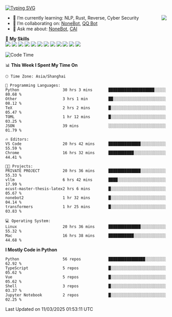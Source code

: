 [![Typing SVG](https://readme-typing-svg.herokuapp.com?size=25&duration=2500&color=8C43EA&vCenter=true&width=200&height=40&lines=Hi+there+%F0%9F%91%8B%F0%9F%8F%BB;I'm+yanyongyu)](https://git.io/typing-svg)

<a href="#">
  <img align="right" src="https://github-readme-stats.vercel.app/api?username=yanyongyu&count_private=true&show_icons=true&bg_color=15,f2f7fd,E0EAFC" />
</a>

- 🌱 I’m currently learning: NLP, Rust, Reverse, Cyber Security
- 👯 I’m collaborating on: [NoneBot](https://github.com/nonebot), [QQ Bot](https://github.com/Mrs4s/go-cqhttp)
- 💬 Ask me about: [NoneBot](https://github.com/nonebot), [CAI](https://github.com/cscs181/CAI)

🌟 **My Skills**  
![](https://img.shields.io/badge/-Python-3e74a2?style=flat-square&logo=Python&logoColor=fff)
![](https://img.shields.io/badge/-TypeScript-3178C6?style=flat-square&logo=TypeScript&logoColor=fff)
![](https://img.shields.io/badge/-Vue-4fc08d?style=flat-square&logo=Vue.js&logoColor=fff)
![](https://img.shields.io/badge/-React-2d98ce?style=flat-square&logo=React&logoColor=fff)
![](https://img.shields.io/badge/-FastAPI-009688?style=flat-square&logo=FastAPI&logoColor=fff)
![](https://img.shields.io/badge/-Linux-000000?style=flat-square&logo=Linux&logoColor=fff)
![](https://img.shields.io/badge/-Docker-2496ED?style=flat-square&logo=Docker&logoColor=fff)
![](https://img.shields.io/badge/-Kubernetes-326CE5?style=flat-square&logo=Kubernetes&logoColor=fff)
![](https://img.shields.io/badge/-GitHub%20Actions-2088FF?style=flat-square&logo=GitHubActions&logoColor=fff)
![](https://img.shields.io/badge/-PostgreSQL-4169E1?style=flat-square&logo=PostgreSQL&logoColor=fff)
![](https://img.shields.io/badge/-Redis-DC382D?style=flat-square&logo=Redis&logoColor=fff)
![](https://img.shields.io/badge/-MongoDB-47A248?style=flat-square&logo=MongoDB&logoColor=fff)

<!--START_SECTION:waka-->
![Code Time](http://img.shields.io/badge/Code%20Time-7%2C347%20hrs%2011%20mins-blue)

📊 **This Week I Spent My Time On** 

```text
🕑︎ Time Zone: Asia/Shanghai

💬 Programming Languages: 
Python                   30 hrs 3 mins       ████████████████████░░░░░   80.68 % 
Other                    3 hrs 1 min         ██░░░░░░░░░░░░░░░░░░░░░░░   08.12 % 
TeX                      2 hrs 2 mins        █░░░░░░░░░░░░░░░░░░░░░░░░   05.47 % 
TOML                     1 hr 12 mins        █░░░░░░░░░░░░░░░░░░░░░░░░   03.25 % 
JSON                     39 mins             ░░░░░░░░░░░░░░░░░░░░░░░░░   01.79 % 

🔥 Editors: 
VS Code                  20 hrs 42 mins      ██████████████░░░░░░░░░░░   55.59 % 
Chrome                   16 hrs 32 mins      ███████████░░░░░░░░░░░░░░   44.41 % 

🐱‍💻 Projects: 
PRIVATE PROJECT          20 hrs 36 mins      ██████████████░░░░░░░░░░░   55.33 % 
vllm                     6 hrs 42 mins       ████░░░░░░░░░░░░░░░░░░░░░   17.99 % 
ecust-master-thesis-latex2 hrs 6 mins        █░░░░░░░░░░░░░░░░░░░░░░░░   05.67 % 
nonebot2                 1 hr 32 mins        █░░░░░░░░░░░░░░░░░░░░░░░░   04.14 % 
transformers             1 hr 25 mins        █░░░░░░░░░░░░░░░░░░░░░░░░   03.83 % 

💻 Operating System: 
Linux                    20 hrs 36 mins      ██████████████░░░░░░░░░░░   55.32 % 
Mac                      16 hrs 38 mins      ███████████░░░░░░░░░░░░░░   44.68 % 
```

**I Mostly Code in Python** 

```text
Python                   56 repos            ████████████████░░░░░░░░░   62.92 % 
TypeScript               5 repos             █░░░░░░░░░░░░░░░░░░░░░░░░   05.62 % 
Vue                      5 repos             █░░░░░░░░░░░░░░░░░░░░░░░░   05.62 % 
Shell                    3 repos             █░░░░░░░░░░░░░░░░░░░░░░░░   03.37 % 
Jupyter Notebook         2 repos             █░░░░░░░░░░░░░░░░░░░░░░░░   02.25 % 
```




 Last Updated on 11/03/2025 01:53:11 UTC
<!--END_SECTION:waka-->
